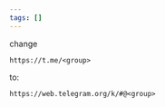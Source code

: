 ```yaml
---
tags: []
---
```

change
```
https://t.me/<group>
```

to:
```
https://web.telegram.org/k/#@<group>
```

